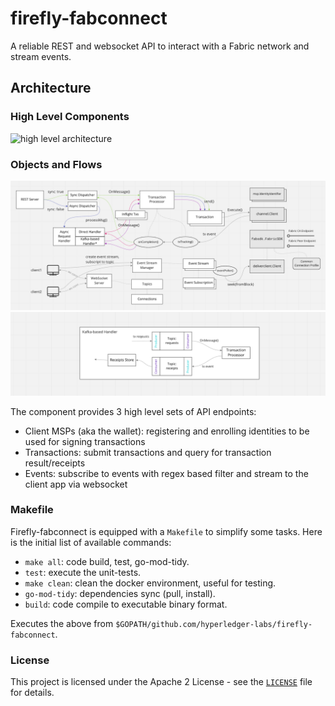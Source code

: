 # firefly-fabconnect
A reliable REST and websocket API to interact with a Fabric network and stream events.

## Architecture
### High Level Components
![high level architecture](/images/arch-1.jpg)

### Objects and Flows
![objects and flows architecture](/images/arch-2.png)
![kafkal handler architecture](/images/arch-3.png)


The component provides 3 high level sets of API endpoints:
- Client MSPs (aka the wallet): registering and enrolling identities to be used for signing transactions
- Transactions: submit transactions and query for transaction result/receipts
- Events: subscribe to events with regex based filter and stream to the client app via websocket

### Makefile

Firefly-fabconnect is equipped with a `Makefile` to simplify some tasks.
Here is the initial list of available commands:

- `make all`: code build, test, go-mod-tidy.
- `test`: execute the unit-tests.
- `make clean`: clean the docker environment, useful for testing.
- `go-mod-tidy`: dependencies sync (pull, install).
- `build`: code compile to executable binary format.

Executes the above from `$GOPATH/github.com/hyperledger-labs/firefly-fabconnect`.

### License
This project is licensed under the Apache 2 License - see the [`LICENSE`](LICENSE) file for details.
